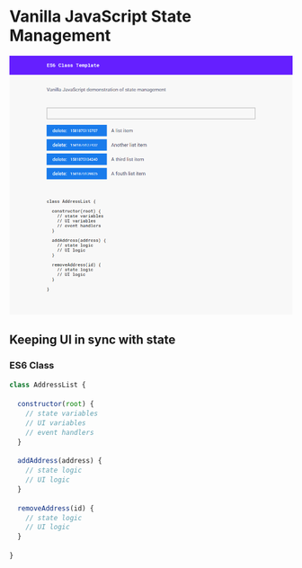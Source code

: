 # Vanilla JavaScript State Management

![screenshot](https://raw.githubusercontent.com/Jon-Dickinson/javascript-state-management/master/assets/images/screenshot.png)

## Keeping UI in sync with state

### ES6 Class

```javascript
class AddressList {

  constructor(root) {
    // state variables
    // UI variables
    // event handlers
  }

  addAddress(address) {
    // state logic
    // UI logic
  }

  removeAddress(id) {
    // state logic
    // UI logic
  }

}
```
